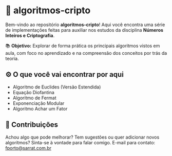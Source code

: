 # 🔐 algoritmos-cripto

Bem-vindo ao repositório **algoritmos-cripto**!
Aqui você encontra uma série de implementações feitas para auxiliar nos estudos da disciplina **Números Inteiros e Criptografia**.

📚 **Objetivo:**
Explorar de forma prática os principais algoritmos vistos em aula, com foco no aprendizado e na compreensão dos conceitos por trás da teoria.

## ⚙️ O que você vai encontrar por aqui

* Algoritmo de Euclides (Versão Estendida)
* Equação Diofantina
* Algoritmo de Fermat
* Exponenciação Modular
* Algoritmo Achar um Fator

## 🤝 Contribuições

Achou algo que pode melhorar? Tem sugestões ou quer adicionar novos algoritmos? Sinta-se à vontade para falar comigo.
E-mail para contato: fporto@sarrat.com.br
